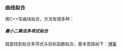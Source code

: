 ### 曲线拟合

用C++写曲线拟合，方法有很多种：

##### 最小二乘法多项式拟合

就是找到拟合多项式与目标函数拟合，基本思路如下：[博客](https://blog.csdn.net/lsh_2013/article/details/46697625)
